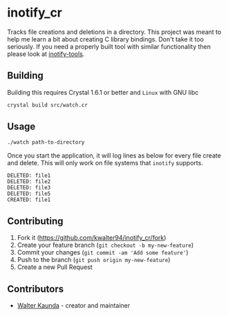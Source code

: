 # inotify_cr

Tracks file creations and deletions in a directory. This project was meant
to help me learn a bit about creating C library bindings. Don't take it
too seriously. If you need a properly built tool with similar functionality
then please look at
[inotify-tools](https://github.com/inotify-tools/inotify-tools).

## Building

Building this requires Crystal 1.6.1 or better and `Linux` with
GNU libc

```sh
crystal build src/watch.cr
```

## Usage

```sh
./watch path-to-directory
```

Once you start the application, it will log lines as below for
every file create and delete. This will only work on file systems
that `inotify` supports.

    DELETED: file1
    DELETED: file2
    DELETED: file3
    DELETED: file5
    CREATED: file1

## Contributing

1. Fork it (<https://github.com/kwalter94/inotify_cr/fork>)
2. Create your feature branch (`git checkout -b my-new-feature`)
3. Commit your changes (`git commit -am 'Add some feature'`)
4. Push to the branch (`git push origin my-new-feature`)
5. Create a new Pull Request

## Contributors

- [Walter Kaunda](https://github.com/kwalter94) - creator and maintainer
